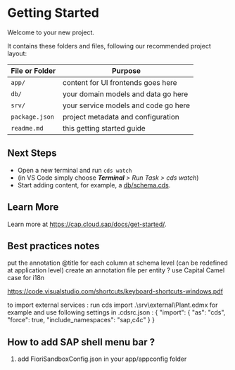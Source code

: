 # Getting Started

Welcome to your new project.

It contains these folders and files, following our recommended project layout:

| File or Folder | Purpose                              |
| -------------- | ------------------------------------ |
| `app/`         | content for UI frontends goes here   |
| `db/`          | your domain models and data go here  |
| `srv/`         | your service models and code go here |
| `package.json` | project metadata and configuration   |
| `readme.md`    | this getting started guide           |

## Next Steps

- Open a new terminal and run `cds watch`
- (in VS Code simply choose _**Terminal** > Run Task > cds watch_)
- Start adding content, for example, a [db/schema.cds](db/schema.cds).

## Learn More

Learn more at https://cap.cloud.sap/docs/get-started/.

## Best practices notes

put the annotation @title for each column at schema level (can be redefined at application level)
create an annotation file per entity ?
use Capital Camel case for i18n

https://code.visualstudio.com/shortcuts/keyboard-shortcuts-windows.pdf

to import external services :
run cds import .\srv\external\Plant.edmx for example
and use following settings in .cdsrc.json :
{
"import": {
"as": "cds",
"force": true,
"include_namespaces": "sap,c4c"
}
}

## How to add SAP shell menu bar ?

1. add FioriSandboxConfig.json in your app/appconfig folder

